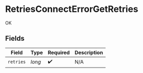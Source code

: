 # RetriesConnectErrorGetRetries

OK


## Fields

| Field              | Type               | Required           | Description        |
| ------------------ | ------------------ | ------------------ | ------------------ |
| `retries`          | *long*             | :heavy_check_mark: | N/A                |